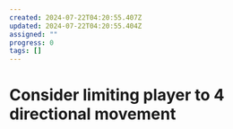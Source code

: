 ```yaml
---
created: 2024-07-22T04:20:55.407Z
updated: 2024-07-22T04:20:55.404Z
assigned: ""
progress: 0
tags: []
---
```


# Consider limiting player to 4 directional movement
